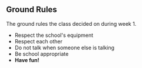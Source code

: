 ## Ground Rules

The ground rules the class decided on during week 1.

* Respect the school's equipment
* Respect each other
* Do not talk when someone else is talking
* Be school appropriate
* __Have fun!__
